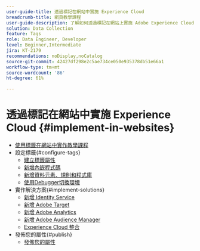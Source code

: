 ```yaml
---
user-guide-title: 透過標記在網站中實施 Experience Cloud
breadcrumb-title: 網頁教學課程
user-guide-description: 了解如何透過標記在網站上實施 Adobe Experience Cloud 解決方案。
solution: Data Collection
feature: Tags
role: Data Engineer, Developer
level: Beginner,Intermediate
jira: KT-2179
recommendations: noDisplay,noCatalog
source-git-commit: 42427df298e2c5ae734ce050e935378db51e66a1
workflow-type: tm+mt
source-wordcount: '86'
ht-degree: 61%

---
```



# 透過標記在網站中實施 Experience Cloud {#implement-in-websites}

+ [使用標籤在網站中實作教學課程](overview.md)
+ 設定標籤{#configure-tags}
   + [建立標籤屬性](create-a-property.md)
   + [新增內嵌程式碼](add-embed-code.md)
   + [新增資料元素、規則和程式庫](add-data-elements-rules.md)
   + [使用Debugger切換環境](switch-environments.md)
+ 實作解決方案{#implement-solutions}
   + [新增 Identity Service](id-service.md)
   + [新增 Adobe Target](target.md)
   + [新增 Adobe Analytics](analytics.md)
   + [新增 Adobe Audience Manager](audience-manager.md)
   + [Experience Cloud 整合](integrations.md)
+ 發佈您的屬性{#publish}
   + [發佈您的屬性](publish.md)
